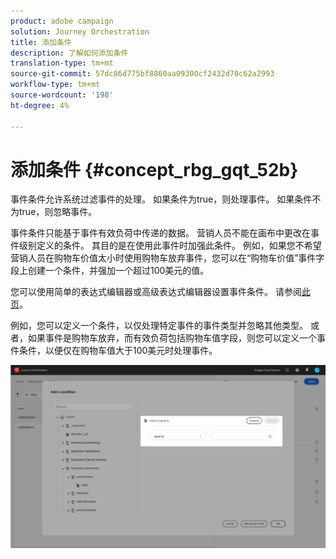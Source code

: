 ```yaml
---
product: adobe campaign
solution: Journey Orchestration
title: 添加条件
description: 了解如何添加条件
translation-type: tm+mt
source-git-commit: 57dc86d775bf8860aa09300cf2432d70c62a2993
workflow-type: tm+mt
source-wordcount: '198'
ht-degree: 4%

---
```




# 添加条件 {#concept_rbg_gqt_52b}

事件条件允许系统过滤事件的处理。 如果条件为true，则处理事件。 如果条件不为true，则忽略事件。

事件条件只能基于事件有效负荷中传递的数据。 营销人员不能在画布中更改在事件级别定义的条件。 其目的是在使用此事件时加强此条件。 例如，如果您不希望营销人员在购物车价值太小时使用购物车放弃事件，您可以在“购物车价值”事件字段上创建一个条件，并强加一个超过100美元的值。

您可以使用简单的表达式编辑器或高级表达式编辑器设置事件条件。 请参阅[此页](../expression/expressionadvanced.md)。

例如，您可以定义一个条件，以仅处理特定事件的事件类型并忽略其他类型。 或者，如果事件是购物车放弃，而有效负荷包括购物车值字段，则您可以定义一个事件条件，以便仅在购物车值大于100美元时处理事件。

![](../assets/journey78.png)
